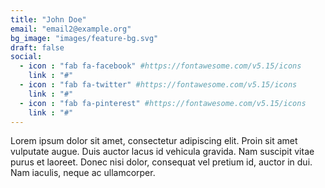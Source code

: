 ```yaml
---
title: "John Doe"
email: "email2@example.org"
bg_image: "images/feature-bg.svg"
draft: false
social:
  - icon : "fab fa-facebook" #https://fontawesome.com/v5.15/icons
    link : "#"
  - icon : "fab fa-twitter" #https://fontawesome.com/v5.15/icons
    link : "#"
  - icon : "fab fa-pinterest" #https://fontawesome.com/v5.15/icons
    link : "#"
---
```


Lorem ipsum dolor sit amet, consectetur adipiscing elit. Proin sit amet vulputate augue. Duis auctor lacus id vehicula gravida. Nam suscipit vitae purus et laoreet.
Donec nisi dolor, consequat vel pretium id, auctor in dui. Nam iaculis, neque ac ullamcorper.
